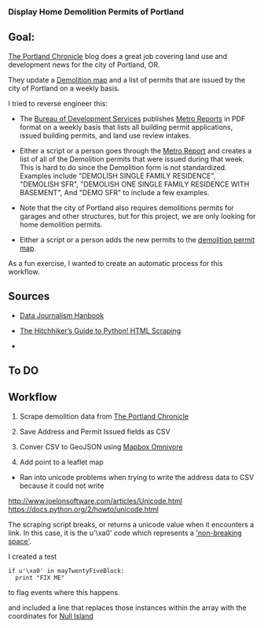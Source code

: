 ### Display Home Demolition Permits of Portland

## Goal:

[The Portland Chronicle](http://www.portlandchronicle.com/) blog does a great job covering land use and development news for the city of Portland, OR.

They update a [Demolition map](http://www.portlandchronicle.com/demolition-permit-map/) and a list of permits that are issued by the city of Portland on a weekly basis.

I tried to reverse engineer this:

* The [Bureau of Development Services](https://www.portlandoregon.gov/bds/) publishes [Metro Reports](https://www.portlandoregon.gov/bds/41449) in PDF format on a weekly basis that lists all building permit applications, issued building permits, and land use review intakes.

* Either a script or a person goes through the [Metro Report](https://www.portlandoregon.gov/bds/41449) and creates a list of all of the Demolition permits that were issued during that week. This is hard to do since the Demolition form is not standardized. Examples include "DEMOLISH SINGLE FAMILY RESIDENCE", "DEMOLISH SFR", "DEMOLISH ONE SINGLE FAMILY RESIDENCE WITH BASEMENT", And "DEMO SFR" to include a few examples.

* Note that the city of Portland also requires demolitions permits for garages and other structures, but for this project, we are only looking for home demolition permits.

* Either a script or a person adds the new permits to the [demolition permit map](http://www.portlandchronicle.com/demolition-permit-map/).

As a fun exercise, I wanted to create an automatic process for this workflow.


## Sources
* [Data Journalism Hanbook](http://datajournalismhandbook.org/1.0/en/getting_data_3.html)

* [The Hitchhiker’s Guide to Python! HTML Scraping](http://docs.python-guide.org/en/latest/scenarios/scrape/)

*

## To DO


## Workflow
1. Scrape demolition data from [The Portland Chronicle](http://www.portlandchronicle.com/)

2. Save Address and Permit Issued fields as CSV

3. Conver CSV to GeoJSON using [Mapbox Omnivore](https://github.com/mapbox/leaflet-omnivore)

4. Add point to a leaflet map


- Ran into unicode problems when trying to write the address data to CSV because it could not write

http://www.joelonsoftware.com/articles/Unicode.html
https://docs.python.org/2/howto/unicode.html

The scraping script breaks, or returns a unicode value when it encounters a link. In this case, it is the u'\xa0' code which represents a ['non-breaking space'](http://en.wikipedia.org/wiki/Non-breaking_space).


I created a test
```code
if u'\xa0' in mayTwentyFiveBlock:
  print "FIX ME"
```
to flag events where this happens.

and included a line that replaces those instances within the array with the coordinates for [Null Island](https://github.com/nixta/null-island)
